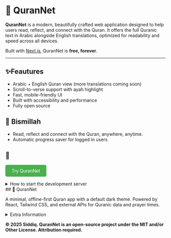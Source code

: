 # 🌙 QuranNet

**QuranNet** is a modern, beautifully crafted web application designed to help users read, reflect, and connect with the Quran. It offers the full Quranic text in Arabic alongside English translations, optimized for readability and speed across all devices.

Built with [Next.js](https://nextjs.org), QuranNet is **free, forever**.

---

## ✨Feautures
- Arabic + English Quran view (more translations coming soon)
- Scroll-to-verse support with ayah highlight
- Fast, mobile-friendly UI
- Built with accessibility and performance
- Fully open source


## 🤲 Bismillah
- Read, reflect and connect with the Quran, anywhere, anytime.
- Automatic progress saver for logged in users

## 🚀 
<a href="https://quran-net-five.vercel.app/" style="display: inline-block; background-color: #4CAF50; color: white; padding: 10px 20px; text-align: center; border-radius: 5px; text-decoration: none;">Try QuranNet</a>

  
<details>  
<summary>How to start the development server</summary>

```bash
npm run dev
# or
yarn dev
# or
pnpm dev
# or
bun dev
```
</details>
## 📖 QuranNet

A minimal, offline-first Quran app with a default dark theme. Powered by React, Tailwind CSS, and external APIs for Quranic data and prayer times.

<details>
<summary>Extra Information</summary>

### 🛠️ App Stack
- **Frontend**: NextJS 15, Tailwind CSS v4.0
- **External APIs**:
  - **AlQuran Cloud API**: Provides Quranic data (Surahs, Ayahs, translations).
  - **Prayer Salat Time API** (coming soon): For accurate prayer time data based on location.

### 🔧 Setup
1. Clone the repo
2. Install dependencies: `npm install` or `yarn install`
3. Run the app locally: `npm run dev` or `yarn dev`

### 🔗 Data
- **AlQuran Cloud API**: Fetches Quranic data (Surahs, Ayahs, translations).
- **Prayer Salat Time API**: Used for upcoming prayer time integration (location-based).
- Data is stored in the state and loaded dynamically from these APIs.

- <a href="https://alquran.cloud/api" style="display: inline-block; background-color: #4CAF50; color: white; padding: 10px 20px; text-align: center; border-radius: 5px; text-decoration: none;">Visit AlQuran Cloud API</a>
- <a href="https://www.muslimsalat.com/api/" style="display: inline-block; background-color: #4CAF50; color: white; padding: 10px 20px; text-align: center; border-radius: 5px; text-decoration: none;">Visit Muslim Salat API</a>

***QN***
</details>



**© 2025 Siddiq. QuranNet is an open-source project under the MIT and/or Other License. Attribution required.**
